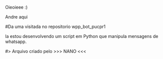 Oieoieee :)

Andre aqui

#Da uma visitada no repositorio wpp_bot_pucpr1

la estou desenvolvendo um script em Python que manipula mensagens
de whatsapp.







#> Arquivo criado pelo >>> NANO <<<
